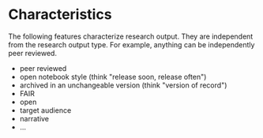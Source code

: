 # Characteristics

The following features characterize research output. They are independent from the research output type.
For example, anything can be independently peer reviewed.

* peer reviewed
* open notebook style (think "release soon, release often")
* archived in an unchangeable version (think "version of record")
* FAIR
* open
* target audience
* narrative
* ...

